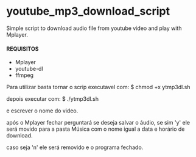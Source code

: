 # youtube_mp3_download_script
Simple script to download audio file from youtube video and play with Mplayer.

#### REQUISITOS ####
- Mplayer
- youtube-dl
- ffmpeg 

Para utilizar basta tornar o scrip executavel com:
$ chmod +x ytmp3dl.sh

depois executar com:
$ ./ytmp3dl.sh

e escrever o nome do video.

após o Mplayer fechar perguntará se deseja salvar o áudio, se sim 'y' ele será movido para a pasta Música com o nome igual a data e horário de download.

caso seja 'n' ele será removido e o programa fechado.
